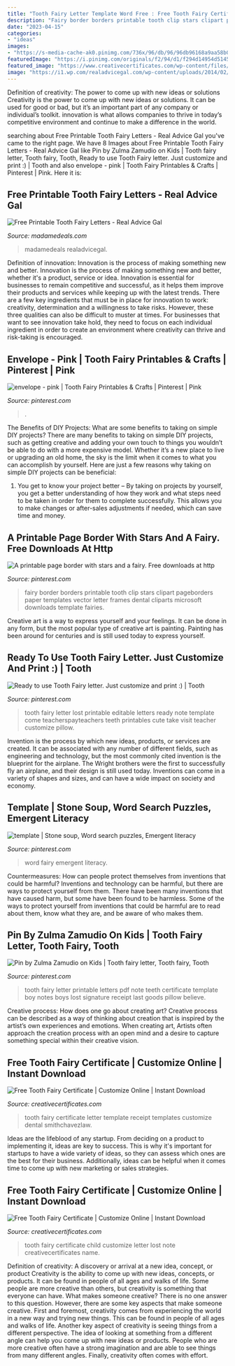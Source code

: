 ```yaml
---
title: "Tooth Fairy Letter Template Word Free : Free Tooth Fairy Certificate"
description: "Fairy border borders printable tooth clip stars clipart pageborders paper templates vector letter frames dental cliparts microsoft downloads template fairies"
date: "2023-04-15"
categories:
- "ideas"
images:
- "https://s-media-cache-ak0.pinimg.com/736x/96/db/96/96db96168a9aa58b0dcba9e5a970d37d--page-borders-tooth-fairy.jpg"
featuredImage: "https://i.pinimg.com/originals/f2/94/d1/f294d14954d5145ac3bd44e174d43872.jpg"
featured_image: "https://www.creativecertificates.com/wp-content/files/2011/12/tooth-fairy-2.jpg"
image: "https://i1.wp.com/realadvicegal.com/wp-content/uploads/2014/02/Tooth-Fairy-Printable-main.jpg?fit=400%2C421&amp;ssl=1"
---
```



Definition of creativity: The power to come up with new ideas or solutions
Creativity is the power to come up with new ideas or solutions. It can be used for good or bad, but it’s an important part of any company or individual’s toolkit. innovation is what allows companies to thrive in today’s competitive environment and continue to make a difference in the world.

	

		
searching about Free Printable Tooth Fairy Letters - Real Advice Gal you've came to the right page. We have 8 Images about Free Printable Tooth Fairy Letters - Real Advice Gal like Pin by Zulma Zamudio on Kids | Tooth fairy letter, Tooth fairy, Tooth, Ready to use Tooth Fairy letter. Just customize and print :) | Tooth and also envelope - pink | Tooth Fairy Printables &amp; Crafts | Pinterest | Pink. Here it is:
		
    
## Free Printable Tooth Fairy Letters - Real Advice Gal

<img loading=lazy src="https://i1.wp.com/realadvicegal.com/wp-content/uploads/2014/02/Tooth-Fairy-Printable-main.jpg?fit=400%2C421&amp;ssl=1" onerror="this.onerror=null;this.src='https://tse2.mm.bing.net/th?id=OIP.nlFJS43fOsHuiokxi1jQAgAAAA&amp;pid=15.1';" alt="Free Printable Tooth Fairy Letters - Real Advice Gal">

_Source: madamedeals.com_

>madamedeals realadvicegal. 

	

Definition of innovation: Innovation is the process of making something new and better.
Innovation is the process of making something new and better, whether it's a product, service or idea. Innovation is essential for businesses to remain competitive and successful, as it helps them improve their products and services while keeping up with the latest trends.
There are a few key ingredients that must be in place for innovation to work: creativity, determination and a willingness to take risks. However, these three qualities can also be difficult to muster at times. For businesses that want to see innovation take hold, they need to focus on each individual ingredient in order to create an environment where creativity can thrive and risk-taking is encouraged.

    
## Envelope - Pink | Tooth Fairy Printables &amp; Crafts | Pinterest | Pink

<img loading=lazy src="https://s-media-cache-ak0.pinimg.com/736x/56/60/82/56608279d2ac13e37e15117df019a403.jpg" onerror="this.onerror=null;this.src='https://tse3.mm.bing.net/th?id=OIP.OxhDhjrKYB-MJirOMOStDAHaET&amp;pid=15.1';" alt="envelope - pink | Tooth Fairy Printables &amp; Crafts | Pinterest | Pink">

_Source: pinterest.com_

>. 

	

The Benefits of DIY Projects: What are some benefits to taking on simple DIY projects?
There are many benefits to taking on simple DIY projects, such as getting creative and adding your own touch to things you wouldn’t be able to do with a more expensive model. Whether it’s a new place to live or upgrading an old home, the sky is the limit when it comes to what you can accomplish by yourself. Here are just a few reasons why taking on simple DIY projects can be beneficial: 
1. You get to know your project better – By taking on projects by yourself, you get a better understanding of how they work and what steps need to be taken in order for them to complete successfully. This allows you to make changes or after-sales adjustments if needed, which can save time and money. 


    
## A Printable Page Border With Stars And A Fairy. Free Downloads At Http

<img loading=lazy src="https://s-media-cache-ak0.pinimg.com/736x/96/db/96/96db96168a9aa58b0dcba9e5a970d37d--page-borders-tooth-fairy.jpg" onerror="this.onerror=null;this.src='https://tse2.mm.bing.net/th?id=OIP.x7vhWmwZeLs0_BWcw1ShrQAAAA&amp;pid=15.1';" alt="A printable page border with stars and a fairy. Free downloads at http">

_Source: pinterest.com_

>fairy border borders printable tooth clip stars clipart pageborders paper templates vector letter frames dental cliparts microsoft downloads template fairies. 

	

Creative art is a way to express yourself and your feelings. It can be done in any form, but the most popular type of creative art is painting. Painting has been around for centuries and is still used today to express yourself.

    
## Ready To Use Tooth Fairy Letter. Just Customize And Print :) | Tooth

<img loading=lazy src="https://i.pinimg.com/736x/82/18/aa/8218aa0f8561f2bc3fafdfc3ed3a0345--tooth-fairy-letters-learning-activities.jpg" onerror="this.onerror=null;this.src='https://tse1.mm.bing.net/th?id=OIP.NL6IWo0dwP0MtyI4qOUxQQAAAA&amp;pid=15.1';" alt="Ready to use Tooth Fairy letter. Just customize and print :) | Tooth">

_Source: pinterest.com_

>tooth fairy letter lost printable editable letters ready note template come teacherspayteachers teeth printables cute take visit teacher customize pillow. 

	

Invention is the process by which new ideas, products, or services are created. It can be associated with any number of different fields, such as engineering and technology, but the most commonly cited invention is the blueprint for the airplane. The Wright brothers were the first to successfully fly an airplane, and their design is still used today. Inventions can come in a variety of shapes and sizes, and can have a wide impact on society and economy.

    
## Template | Stone Soup, Word Search Puzzles, Emergent Literacy

<img loading=lazy src="https://i.pinimg.com/736x/bd/f6/b4/bdf6b4e7d53ecddbc77f6572c5aa292e.jpg" onerror="this.onerror=null;this.src='https://tse1.mm.bing.net/th?id=OIP.4gyJExpeHV62p4fO-IlbhQHaJ4&amp;pid=15.1';" alt="template | Stone soup, Word search puzzles, Emergent literacy">

_Source: pinterest.com_

>word fairy emergent literacy. 

	

Countermeasures: How can people protect themselves from inventions that could be harmful?
Inventions and technology can be harmful, but there are ways to protect yourself from them. There have been many inventions that have caused harm, but some have been found to be harmless. Some of the ways to protect yourself from inventions that could be harmful are to read about them, know what they are, and be aware of who makes them.

    
## Pin By Zulma Zamudio On Kids | Tooth Fairy Letter, Tooth Fairy, Tooth

<img loading=lazy src="https://i.pinimg.com/originals/f2/94/d1/f294d14954d5145ac3bd44e174d43872.jpg" onerror="this.onerror=null;this.src='https://tse3.mm.bing.net/th?id=OIP.s7xLKPFM2iGbXLQc_APeigAAAA&amp;pid=15.1';" alt="Pin by Zulma Zamudio on Kids | Tooth fairy letter, Tooth fairy, Tooth">

_Source: pinterest.com_

>tooth fairy letter printable letters pdf note teeth certificate template boy notes boys lost signature receipt last goods pillow believe. 

	

Creative process: How does one go about creating art?
Creative process can be described as a way of thinking about creation that is inspired by the artist’s own experiences and emotions. When creating art, Artists often approach the creation process with an open mind and a desire to capture something special within their creative vision.

    
## Free Tooth Fairy Certificate | Customize Online | Instant Download

<img loading=lazy src="https://www.creativecertificates.com/wp-content/files/2011/12/tooth-fairy-2.jpg" onerror="this.onerror=null;this.src='https://tse3.mm.bing.net/th?id=OIP.ySXjgEzsw3rmoPc6_IZiRgHaFI&amp;pid=15.1';" alt="Free Tooth Fairy Certificate | Customize Online | Instant Download">

_Source: creativecertificates.com_

>tooth fairy certificate letter template receipt templates customize dental smithchavezlaw. 

	

Ideas are the lifeblood of any startup. From deciding on a product to implementing it, ideas are key to success. This is why it's important for startups to have a wide variety of ideas, so they can assess which ones are the best for their business. Additionally, ideas can be helpful when it comes time to come up with new marketing or sales strategies.

    
## Free Tooth Fairy Certificate | Customize Online | Instant Download

<img loading=lazy src="https://www.creativecertificates.com/wp-content/uploads/2011/12/tooth-fairy-certificate-11.jpg" onerror="this.onerror=null;this.src='https://tse3.mm.bing.net/th?id=OIP.OKlDHGJaQ_QvBYEWybR8TQHaFj&amp;pid=15.1';" alt="Free Tooth Fairy Certificate | Customize Online | Instant Download">

_Source: creativecertificates.com_

>tooth fairy certificate child customize letter lost note creativecertificates name. 

	

Definition of creativity: A discovery or arrival at a new idea, concept, or product
Creativity is the ability to come up with new ideas, concepts, or products. It can be found in people of all ages and walks of life. Some people are more creative than others, but creativity is something that everyone can have. What makes someone creative? There is no one answer to this question. However, there are some key aspects that make someone creative. First and foremost, creativity comes from experiencing the world in a new way and trying new things. This can be found in people of all ages and walks of life. Another key aspect of creativity is seeing things from a different perspective. The idea of looking at something from a different angle can help you come up with new ideas or products. People who are more creative often have a strong imagination and are able to see things from many different angles. Finally, creativity often comes with effort.

